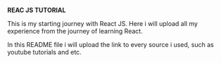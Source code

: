 **REAC JS TUTORIAL**

This is my starting journey with React JS. Here i will upload all my experience from the journey of learning React. 

In this README file i will upload the link to every source i used, such as youtube tutorials and etc.